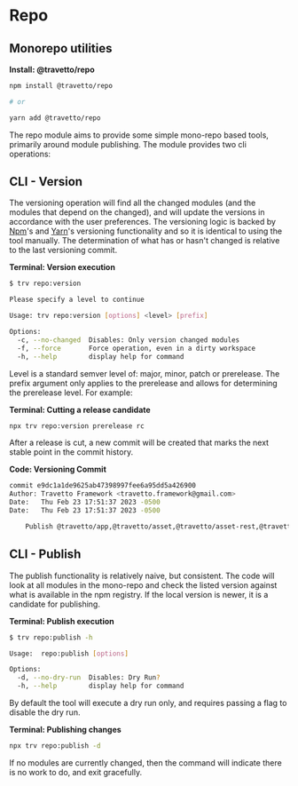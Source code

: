 <!-- This file was generated by @travetto/doc and should not be modified directly -->
<!-- Please modify https://github.com/travetto/travetto/tree/main/module/repo/DOC.tsx and execute "npx trv doc" to rebuild -->
# Repo

## Monorepo utilities

**Install: @travetto/repo**
```bash
npm install @travetto/repo

# or

yarn add @travetto/repo
```

The repo module aims to provide some simple mono-repo based tools, primarily around module publishing.  The module provides two cli operations:

## CLI - Version
The versioning operation will find all the changed modules (and the modules that depend on the changed), and will update the versions in accordance with the user preferences.  The versioning logic is backed by [Npm](https://docs.npmjs.com/downloading-and-installing-node-js-and-npm)'s and [Yarn](https://yarnpg.com)'s versioning functionality and so it is identical to using the tool manually. The determination of what has or hasn't changed is relative to the last versioning commit.

**Terminal: Version execution**
```bash
$ trv repo:version

Please specify a level to continue

Usage: trv repo:version [options] <level> [prefix]

Options:
  -c, --no-changed  Disables: Only version changed modules
  -f, --force       Force operation, even in a dirty workspace
  -h, --help        display help for command
```

Level is a standard semver level of: major, minor, patch or prerelease.  The prefix argument only applies to the prerelease and allows for determining the prerelease level.  For example:

**Terminal: Cutting a release candidate**
```bash
npx trv repo:version prerelease rc
```

After a release is cut, a new commit will be created that marks the next stable point in the commit history.

**Code: Versioning Commit**
```bash
commit e9dc1a1de9625ab47398997fee6a95dd5a426900
Author: Travetto Framework <travetto.framework@gmail.com>
Date:   Thu Feb 23 17:51:37 2023 -0500
Date:   Thu Feb 23 17:51:37 2023 -0500

    Publish @travetto/app,@travetto/asset,@travetto/asset-rest,@travetto/auth,@travetto/auth-model,@travetto/auth-rest,@travetto/auth-rest-context,@travetto/auth-rest-jwt,@travetto/auth-rest-passport,@travetto/auth-rest-session,...
```

## CLI - Publish
The publish functionality is relatively naive, but consistent.  The code will look at all modules in the mono-repo and check the listed version against what is available in the npm registry.  If the local version is newer, it is a candidate for publishing.

**Terminal: Publish execution**
```bash
$ trv repo:publish -h

Usage:  repo:publish [options]

Options:
  -d, --no-dry-run  Disables: Dry Run?
  -h, --help        display help for command
```

By default the tool will execute a dry run only, and requires passing a flag to disable the dry run.

**Terminal: Publishing changes**
```bash
npx trv repo:publish -d
```

If no modules are currently changed, then the command will indicate there is no work to do, and exit gracefully.
